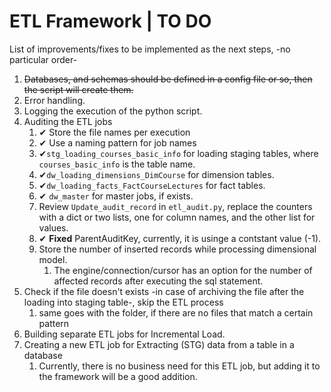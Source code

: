 # ETL Framework | TO DO

List of improvements/fixes to be implemented as the next steps, -no particular order-

1. ~~Databases, and schemas should be defined in a config file or so, then the script will create them.~~
2. Error handling.
3. Logging the execution of the python script.
4. Auditing the ETL jobs
   1. ✔ Store the file names per execution
   2.  ✔ Use a naming pattern for job names
      1. ✔`stg_loading_courses_basic_info` for loading staging tables, where `courses_basic_info` is the table name.
      2. ✔`dw_loading_dimensions_DimCourse` for dimension tables.
      3. ✔`dw_loading_facts_FactCourseLectures` for fact tables.
      4. ✔ `dw_master` for master jobs, if exists.
   3. Review `Update_audit_record` in `etl_audit.py`, replace the counters with a dict or two lists, one for column names, and the other list for values.
   4. ✔ **Fixed** ParentAuditKey, currently, it is usinge a contstant value (-1).
   6. Store the number of inserted records while processing dimensional model.
      1. The engine/connection/cursor has an option for the number of affected records after executing the sql statement.
5. Check if the file doesn't exists -in case of archiving the file after the loading into staging table-, skip the ETL process
   1. same goes with the folder, if there are no files that match a certain pattern
6. Building separate ETL jobs for Incremental Load.
7. Creating a new ETL job for Extracting (STG) data from a table in a database
   1. Currently, there is no business need for this ETL job, but adding it to the framework will be a good addition.